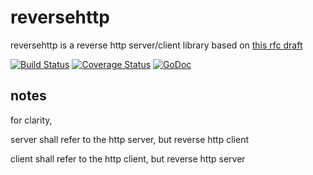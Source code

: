 # reversehttp

reversehttp is a reverse http server/client library based on
[this rfc draft](https://tools.ietf.org/html/draft-lentczner-rhttp-00)

[![Build Status](https://travis-ci.com/Petelliott/reversehttp.svg?branch=master)](https://travis-ci.com/Petelliott/reversehttp)
[![Coverage Status](https://coveralls.io/repos/github/Petelliott/reversehttp/badge.svg?branch=master)](https://coveralls.io/github/Petelliott/reversehttp?branch=master)
[![GoDoc](https://godoc.org/github.com/Petelliott/reversehttp?status.svg)](https://godoc.org/github.com/Petelliott/reversehttp)

## notes

for clarity,

server shall refer to the http server, but reverse http client

client shall refer to the http client, but reverse http server
